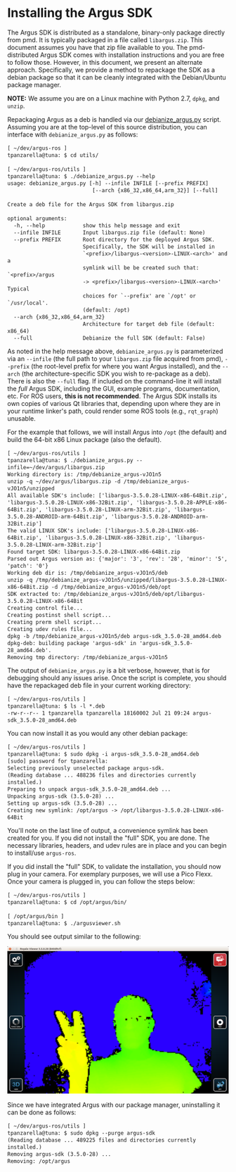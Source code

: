 Installing the Argus SDK
=========================
The Argus SDK is distributed as a standalone, binary-only package directly
from pmd. It is typically packaged in a file called `libargus.zip`. This
document assumes you have that zip file available to you. The pmd-distributed
Argus SDK comes with installation instructions and you are free to follow
those. However, in this document, we present an alternate
approach. Specifically, we provide a method to repackage the SDK as a debian
package so that it can be cleanly integrated with the Debian/Ubuntu package
manager.

**NOTE:** We assume you are on a Linux machine with Python 2.7, `dpkg`, and
  `unzip`.

Repackaging Argus as a deb is handled via our
[debianize_argus.py](../utils/debianize_argus.py) script. Assuming you
are at the top-level of this source distribution, you can interface with
`debianize_argus.py` as follows:

```
[ ~/dev/argus-ros ]
tpanzarella@tuna: $ cd utils/

[ ~/dev/argus-ros/utils ]
tpanzarella@tuna: $ ./debianize_argus.py --help
usage: debianize_argus.py [-h] --infile INFILE [--prefix PREFIX]
                           [--arch {x86_32,x86_64,arm_32}] [--full]

Create a deb file for the Argus SDK from libargus.zip

optional arguments:
  -h, --help            show this help message and exit
  --infile INFILE       Input libargus.zip file (default: None)
  --prefix PREFIX       Root directory for the deployed Argus SDK.
                        Specifically, the SDK will be installed in
                        `<prefix>/libargus-<version>-LINUX-<arch>' and a
                        symlink will be be created such that: `<prefix>/argus
                        -> <prefix>/libargus-<version>-LINUX-<arch>' Typical
                        choices for `--prefix' are `/opt' or `/usr/local'.
                        (default: /opt)
  --arch {x86_32,x86_64,arm_32}
                        Architecture for target deb file (default: x86_64)
  --full                Debianize the full SDK (default: False)
```

As noted in the help message above, `debianize_argus.py` is parameterized via
an `--infile` (the full path to your `libargus.zip` file acquired from pmd),
`--prefix` (the root-level prefix for where you want Argus installed), and the
`--arch` (the architecture-specific SDK you wish to re-package as a deb). There
is also the `--full` flag. If included on the command-line it will install the
*full* Argus SDK, including the GUI, example programs, documentation, etc. For
ROS users, **this is not recommended**. The Argus SDK installs its own copies
of various Qt libraries that, depending upon where they are in your runtime
linker's path, could render some ROS tools (e.g., `rqt_graph`) unusable.

For the example that follows, we will install Argus into `/opt` (the default)
and build the 64-bit x86 Linux package (also the default).

```
[ ~/dev/argus-ros/utils ]
tpanzarella@tuna: $ ./debianize_argus.py --infile=~/dev/argus/libargus.zip
Working directory is: /tmp/debianize_argus-vJO1n5
unzip -q ~/dev/argus/libargus.zip -d /tmp/debianize_argus-vJO1n5/unzipped
All available SDK's include: ['libargus-3.5.0.28-LINUX-x86-64Bit.zip', 'libargus-3.5.0.28-LINUX-x86-32Bit.zip', 'libargus-3.5.0.28-APPLE-x86-64Bit.zip', 'libargus-3.5.0.28-LINUX-arm-32Bit.zip', 'libargus-3.5.0.28-ANDROID-arm-64Bit.zip', 'libargus-3.5.0.28-ANDROID-arm-32Bit.zip']
The valid LINUX SDK's include: ['libargus-3.5.0.28-LINUX-x86-64Bit.zip', 'libargus-3.5.0.28-LINUX-x86-32Bit.zip', 'libargus-3.5.0.28-LINUX-arm-32Bit.zip']
Found target SDK: libargus-3.5.0.28-LINUX-x86-64Bit.zip
Parsed out Argus version as: {'major': '3', 'rev': '28', 'minor': '5', 'patch': '0'}
Working deb dir is: /tmp/debianize_argus-vJO1n5/deb
unzip -q /tmp/debianize_argus-vJO1n5/unzipped/libargus-3.5.0.28-LINUX-x86-64Bit.zip -d /tmp/debianize_argus-vJO1n5/deb/opt
SDK extracted to: /tmp/debianize_argus-vJO1n5/deb/opt/libargus-3.5.0.28-LINUX-x86-64Bit
Creating control file...
Creating postinst shell script...
Creating prerm shell script...
Creating udev rules file...
dpkg -b /tmp/debianize_argus-vJO1n5/deb argus-sdk_3.5.0-28_amd64.deb
dpkg-deb: building package 'argus-sdk' in 'argus-sdk_3.5.0-28_amd64.deb'.
Removing tmp directory: /tmp/debianize_argus-vJO1n5

```

The output of `debianize_argus.py` is a bit verbose, however, that is for
debugging should any issues arise. Once the script is complete, you should have
the repackaged deb file in your current working directory:

```
[ ~/dev/argus-ros/utils ]
tpanzarella@tuna: $ ls -l *.deb
-rw-r--r-- 1 tpanzarella tpanzarella 18160002 Jul 21 09:24 argus-sdk_3.5.0-28_amd64.deb
```

You can now install it as you would any other debian package:

```
[ ~/dev/argus-ros/utils ]
tpanzarella@tuna: $ sudo dpkg -i argus-sdk_3.5.0-28_amd64.deb
[sudo] password for tpanzarella:
Selecting previously unselected package argus-sdk.
(Reading database ... 488236 files and directories currently installed.)
Preparing to unpack argus-sdk_3.5.0-28_amd64.deb ...
Unpacking argus-sdk (3.5.0-28) ...
Setting up argus-sdk (3.5.0-28) ...
Creating new symlink: /opt/argus -> /opt/libargus-3.5.0.28-LINUX-x86-64Bit
```

You'll note on the last line of output, a convenience symlink has been created
for you. If you did not install the "full" SDK, you are done. The necessary
libraries, headers, and udev rules are in place and you can begin to
install/use `argus-ros`.

If you did install the "full" SDK, to validate the installation, you should now
plug in your camera. For exemplary purposes, we will use a Pico Flexx. Once
your camera is plugged in, you can follow the steps below:

```
[ ~/dev/argus-ros/utils ]
tpanzarella@tuna: $ cd /opt/argus/bin/

[ /opt/argus/bin ]
tpanzarella@tuna: $ ./argusviewer.sh
```

You should see output similar to the following:

<p align="center">
  <img src="../doc/figures/argus-viewer.png"/>
</p>

Since we have integrated Argus with our package manager, uninstalling it can
be done as follows:

```
[ ~/dev/argus-ros/utils ]
tpanzarella@tuna: $ sudo dpkg --purge argus-sdk
(Reading database ... 489225 files and directories currently installed.)
Removing argus-sdk (3.5.0-28) ...
Removing: /opt/argus
```
